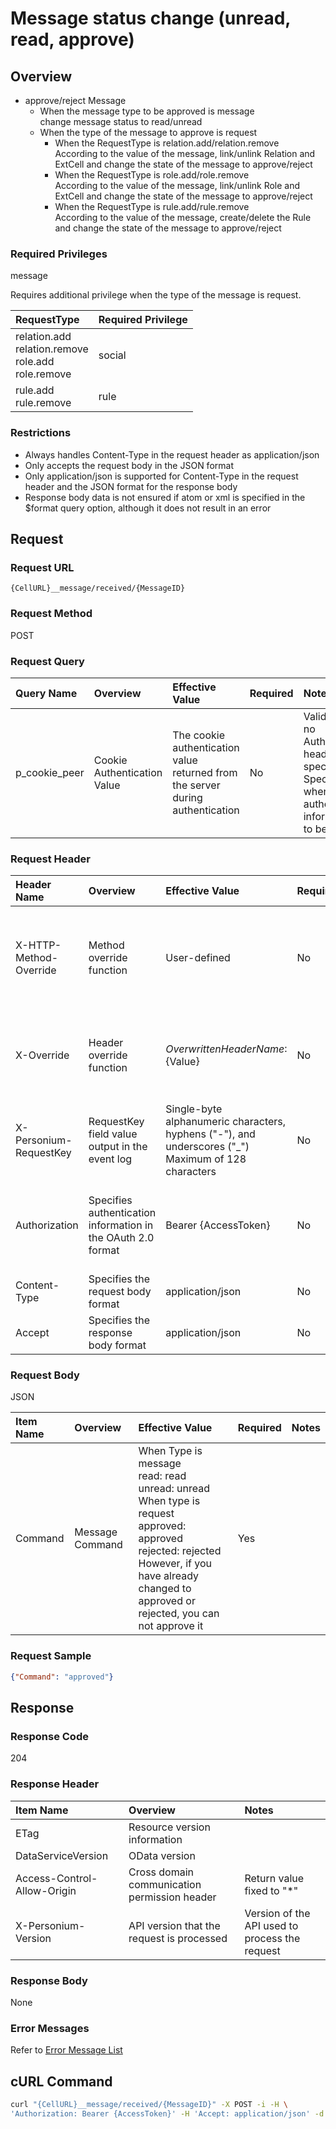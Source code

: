 # Message status change (unread, read, approve)

## Overview
* approve/reject Message  
  * When the message type to be approved is message  
    change message status to read/unread  
  * When the type of the message to approve is request  
    * When the RequestType is relation.add/relation.remove  
      According to the value of the message, link/unlink Relation and ExtCell and change the state of the message to approve/reject  
    * When the RequestType is role.add/role.remove  
      According to the value of the message, link/unlink Role and ExtCell and change the state of the message to approve/reject  
    * When the RequestType is rule.add/rule.remove  
      According to the value of the message, create/delete the Rule and change the state of the message to approve/reject  

### Required Privileges

message

Requires additional privilege when the type of the message is request.

|RequestType|Required Privilege|
|:--|:--|
|relation.add<br>relation.remove<br>role.add<br>role.remove|social|
|rule.add<br>rule.remove|rule|

### Restrictions

* Always handles Content-Type in the request header as application/json
* Only accepts the request body in the JSON format
* Only application/json is supported for Content-Type in the request header and the JSON format for the response body
* Response body data is not ensured if atom or xml is specified in the $format query option, although it does not result in an error


## Request

### Request URL

```
{CellURL}__message/received/{MessageID}
```

### Request Method

POST

### Request Query

|Query Name|Overview|Effective Value|Required|Notes|
|:--|:--|:--|:--|:--|
|p_cookie_peer|Cookie Authentication Value|The cookie authentication value returned from the server during authentication|No|Valid only if no Authorization header specified<br>Specify this when cookie authentication information is to be used|

### Request Header

|Header Name|Overview|Effective Value|Required|Notes|
|:--|:--|:--|:--|:--|
|X-HTTP-Method-Override|Method override function|User-defined|No|If you specify this value when requesting with the POST method, the specified value will be used as a method.|
|X-Override|Header override function|${OverwrittenHeaderName}:${Value}|No|Overwrite normal HTTP header value. To overwrite multiple headers, specify multiple X-Override headers.|
|X-Personium-RequestKey|RequestKey field value output in the event log|Single-byte alphanumeric characters, hyphens ("-"), and underscores ("_")<br>Maximum of 128 characters|No|PCS-${UNIXtime} by default|
|Authorization|Specifies authentication information in the OAuth 2.0 format|Bearer {AccessToken}|No|* Authentication tokens are the tokens acquired using the Authentication Token Acquisition API|
|Content-Type|Specifies the request body format|application/json|No|[application/json] by default|
|Accept|Specifies the response body format|application/json|No|[application/json] by default|

### Request Body

JSON

|Item Name|Overview|Effective Value|Required|Notes|
|:--|:--|:--|:--|:--|
|Command|Message Command|When Type is message<br> read: read<br> unread: unread<br>When type is request<br> approved: approved <br> rejected: rejected <br>However, if you have already changed to approved or rejected, you can not approve it|Yes||

### Request Sample

```JSON
{"Command": "approved"}
```


## Response

### Response Code

204

### Response Header

|Item Name|Overview|Notes|
|:--|:--|:--|
|ETag|Resource version information||
|DataServiceVersion|OData version||
|Access-Control-Allow-Origin|Cross domain communication permission header|Return value fixed to "*"|
|X-Personium-Version|API version that the request is processed|Version of the API used to process the request|

### Response Body

None

### Error Messages

Refer to [Error Message List](004_Error_Messages.md)


## cURL Command

```sh
curl "{CellURL}__message/received/{MessageID}" -X POST -i -H \
'Authorization: Bearer {AccessToken}' -H 'Accept: application/json' -d '{"Command": "approved"}'
```
